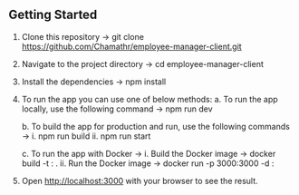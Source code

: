## Getting Started

1. Clone this repository -> git clone https://github.com/Chamathr/employee-manager-client.git

2. Navigate to the project directory -> cd employee-manager-client

3. Install the dependencies -> npm install

4. To run the app you can use one of below methods:
    a. To run the app locally, use the following command -> npm run dev

    b. To build the app for production and run, use the following commands ->
        i. npm run build
        ii. npm run start
    
    c. To run the app with Docker ->
        i. Build the Docker image -> docker build -t <image-name>:<tag-name> .
        ii. Run the Docker image -> docker run -p 3000:3000 -d <image-name>:<tag-name>

4. Open [http://localhost:3000](http://localhost:3000) with your browser to see the result.

